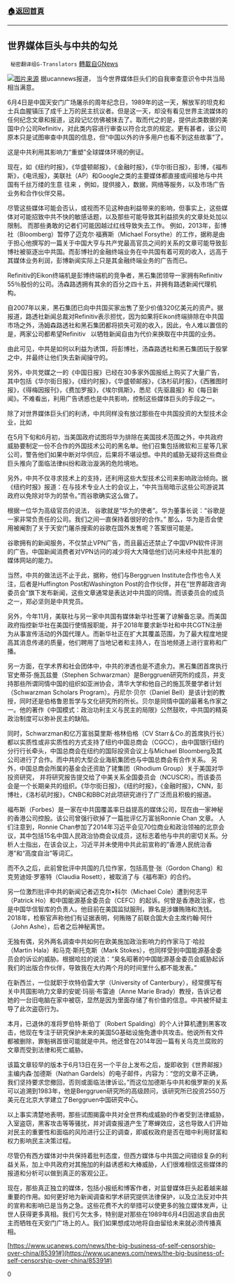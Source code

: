 ###  [:house:返回首頁](https://github.com/ourhimalayas/txt)
---

## 世界媒体巨头与中共的勾兑
` 秘密翻译组G-Translators` [轉載自GNews](https://gnews.org/zh-hans/594636/)

![]()![](https://gnews-media-offload.s3.amazonaws.com/wp-content/uploads/2020/11/26192113/1-250.png)[图片来源](https://fee.org/articles/the-real-victim-of-social-media-censorship-is-personal-responsibility/)
据ucannews报道， 当今世界媒体巨头们的自我审查意识令中共当局相当满意。

6月4日是中国天安门广场屠杀的周年纪念日，1989年的这一天，解放军的坦克和士兵血腥镇压了成千上万的民主抗议者。但是这一天，却没有看见世界主流媒体的任何纪念文章和报道，这段记忆仿佛被抹去了。取而代之的是，提供此类数据的美国中介公司Refinitiv，对此类内容进行审查以符合北京的规定。更有甚者，该公司原本只是试图审查中共国的信息，但“中国以外的许多用户也看不到这些故事”了。

这是中共利用其影响力“重塑”全球媒体环境的例证。

现在，如《纽约时报》，《华盛顿邮报》，《金融时报》，《华尔街日报》，彭博，《福布斯》，《电讯报》，美联社（AP）和Google之类的主要媒体都直接或间接地与中共国有千丝万缕的生意 往来 ，例如，提供接入，数据，网络等服务，以及市场广告业务和合作伙伴交易。

尽管这些媒体可能会否认，或视而不见这种由利益带来的影响，但事实上，这些媒体对可能招致中共不快的敏感话题，以及那些可能导致其利益损失的文章处处加以限制。 而那些勇敢的记者们可能因越过红线导致失去工作。 例如，2013年，彭博社（Bloomberg）暂停了迈克尔·福赛斯（Michael Forsythe）的工作，据称是由于担心他撰写的一篇关于中国大亨与共产党最高官员之间的关系的文章可能导致彭博社被驱逐出中共国。而彭博社的金融终端业务在中共国有着可观的收入，远高于其媒体业务利润，彭博新闻实际上只是其金融终端业务的广告而已。

Refinitiv的Eikon终端机是彭博终端机的竞争者，黑石集团领导一家拥有Refinitiv 55％股份的公司。汤森路透拥有其余的百分之四十五，并拥有路透新闻代理机构。

自2007年以来，黑石集团已向中共国买家出售了至少价值320亿美元的资产。据报道，路透社新闻总裁对Refinitiv表示担忧，因为如果将Eikon终端排除在中共国市场之外，汤姆森路透社和黑石集团都将损失可观的收入，因此，令人难以置信的是，两家公司都希望Refinitiv   以牺牲新闻自由为代价来换取在中共国的业务。

由此可见，中共是如何以利益为诱饵，将彭博社，汤森路透社和黑石集团玩于股掌之中，并最终让他们失去新闻操守的。

另外，中共党媒之一的《中国日报》已经在30多家外国报纸上购买了大量广告，其中包括《华尔街日报》，《纽约时报》，《华盛顿邮报》，《洛杉矶时报》，《西雅图时报》，《得梅因报刊》，《费加罗报》，《埃尔佩斯》，悉尼《先驱晨报》和《每日新闻》。不难看出，利用广告诱惑也是中共影响，控制这些媒体巨头的手段之一。

除了对世界媒体巨头们的利诱，中共同样没有放过那些在中共国投资的大型技术企业，比如

在5月下旬和6月初，当美国政府试图将华为排除在美国技术范围之外，中共政府威胁要制定一份不合作的外国技术公司的黑名单。他们召集包括微软和三星等几家公司，警告他们如果中断对华供应，后果将不堪设想。中共的威胁无疑将这些商业巨头推向了面临法律纠纷和政治漩涡的危险境地。

另外，中共不仅寻求技术上的支持，还利用这些大型技术公司来影响政治倾向。据《纽约时报》报道：在与技术专业人士的会议上，“中共当局暗示这些公司游说其政府以免除对华为的禁令。”而谷歌确实这么做了。

根据一位华为高级官员的说法， 谷歌就是“华为的使者”。华为董事长说：“谷歌是一家非常负责任的公司。我们之间一直保持着很好的合作。” 那么，华为是否会使用被阉割了关于天安门屠杀搜索的谷歌在国外发售呢？答案很可能是。

谷歌拥有的新闻服务，不仅禁止VPN广告，而且最近还禁止了中国VPN软件评测的广​​告。中国新闻消费者对VPN访问的减少将大大降低他们访问未经中共批准的媒体网站的能力。

当然，中共的做法远不止于此，据称，他们与Berggruen Institute合作也令人关注，后者是Huffington Post和Washington Post的合作伙伴，并在“世界邮政咨询委员会”旗下发布新闻，这些文章通常是表达对中共国的同情。而该委员会的成员之一，郑必坚则是中共党员。

另外，今年11月，美联社与另一家中共国有媒体新华社签署了谅解备忘录。而美国政府指控新华社在美国行使情报职能，并于2018年要求新华社和中共CGTN注册为从事宣传活动的外国代理人。而新华社正在扩大其覆盖范围，为了最大程度地提高其消息传递的质量，他们聘用了当地记者和主持人，在当地频道上进行宣称和广播。

另一方面，在学术界和社会团体中，中共的渗透也是不遗余力。黑石集团首席执行官史蒂芬·施瓦兹曼（Stephen Schwarzman）是Berggruen研究所的成员，并支持那些所谓同情中国的组织如亚洲协会，清华大学和他自己的施瓦茨曼学者计划（Schwarzman Scholars Program）。丹尼尔·贝尔（Daniel Bell）是该计划的教授，同时还是伯格鲁恩哲学与文化研究所的所长。贝尔是同情中国的最著名作家之一。他的著作《中国模式：政治功利主义与民主的局限》公然鼓吹，中共国的精英政治制度可以弥补民主的缺陷。

同时，Schwarzman和亿万富翁莫里斯·格林伯格（CV Starr＆Co.的首席执行长）都以实质性或非实质性的方式支持了纽约中国总商会（CGCC），由中国银行纽约分行行长牵头，中国总商会在纽约的国际投资会议上与Michael Bloomberg及其公司进行了合作。而中共的大型企业海航集团也与中国总商会有合作关系。 另外，中国总商会所属的基金会还资助了铑集团（Rhodium Group）关于美国对华投资研究， 并将研究报告提交给了中美关系全国委员会（NCUSCR）。而该委员会是一个长期亲共的组织。《华尔街日报》，《纽约时报》，《金融时报》，CNN，彭博社，《洛杉矶时报》，CNBC和BBC对此项研究进行了广泛而且积极的报道。

福布斯（Forbes）是一家在中共国覆盖率日益提高的媒体公司，现在由一家神秘的香港公司控股。该公司曾强行砍掉了一篇批评亿万富翁Ronnie Chan 文章。 人们注意到，Ronnie Chan参加了2014年习近平会见70位商业和政治领袖的北京会议，其中包括15名中国人民政治协商会议成员，这标志着他与中共的密切关系。分析人士指出，在该会议上，习近平并未使用中共此前宣称的”香港人民统治香港”和“高度自治”等词汇。

而不久之后，此前曾批评中共国的几位作家，包括高登·张（Gordon Chang）和克劳迪娅·罗塞特（Claudia Rosett），被取消了与《福布斯》的合约。

另一位激烈批评中共的新闻记者迈克尔•科尔（Michael Cole）遭到何志平（Patrick Ho）和中国能源基金委员会（CEFC）的起诉。何曾是香港政治家，也是中国华信智库的负责人。他目前在美国监狱服刑，罪名是涉嫌贿赂和洗钱。2018年，检察官声称他们有证据表明，何贿赂了前联合国大会主席约翰·阿什（John Ashe），后者之后神秘离世。

无独有偶，另外两名调查中共如何在欧美施加政治影响力的作家马丁·哈拉（Martin Hala）和马克·斯托克斯（Mark Stokes），也同样受到中国能源基金委员会的诉讼的威胁。根据哈拉的说法：“臭名昭著的中国能源基金委员会威胁起诉我们的出版合作伙伴，导致我在大约两个月的时间里什么都不能发表。”

在新西兰，一位就职于坎特伯雷大学（University of Canterbury），经常撰写有关中共国影响力文章的安妮·玛丽·布雷迪（Anne Marie Brady）教授，告诉记者她的一台旧电脑在家中被窃，显然是因为里面存储了有价值的信息。中共被怀疑主导了此次盗窃行为。

本月，已退休的准将罗伯特·斯伯丁（Robert Spalding）的个人计算机遭到黑客攻击，他现在专注于研究保护未来的美国5G基础设施免遭中共攻击。他说所有文件都被删除，罪魁祸首很可能就是中共。他还曾在2014年因一篇有关乌克兰腐败的文章而受到法律和死亡威胁。

该篇文章较早的版本于6月13日在另一个平台上发布之后，旋即收到《世界邮报》主编内森·加德斯（Nathan Gardels）的电子邮件，内容为：“您的文章不正确，我们坚持要求您撤回，否则或面临法律诉讼。”而这位加德斯与中共和俄罗斯的关系可以追溯到1983年，他是Berggruen研究所的高级顾问，该研究所已投资2550万美元在北京大学建立了Berggruen中国研究中心。

以上事实清楚地表明，那些试图揭露中共对全世界构成威胁的作者受到法律威胁，入室盗窃，黑客攻击等等骚扰，并对调查报道产生了寒蝉效应，这也导致人们开始对民主的重要性和面临的风险进行公正的调查，即威权政府是否在暗中利用财富和权力影响民主决策过程。

尽管仍有西方媒体对中共保持着批判态度，但西方媒体与中共国之间错综复杂的利益关系，加上中共政府对其施加的利益诱惑和大棒威胁，人们很难相信这些媒体的报道和分析可以做到真正的客观公正。

现在，那些真正独立的媒体，包括小报纸和博客作者，对监督媒体巨头起着越来越重要的作用。如何更好地为新闻调查和学术研究提供法律保护，以及立法反对中共的宣称和影响已是当务之急。这些花费不大的举措可以使更多的独立媒体发声，让世人获得更多真相。我们亏欠太多，特别是对那些在1989年6月4日因追求自由民主而牺牲在天安门广场上的人。我们如果想成功地将自由留给未来就必须传播真相。

[https://www.ucanews.com/news/the-big-business-of-self-censorship-over-china/85391#](https://www.ucanews.com/news/the-big-business-of-self-censorship-over-china/85391#)

0
